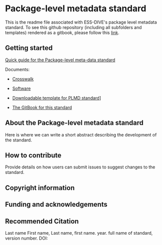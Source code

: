 # Package-level metadata standard

This is the readme file associated with ESS-DIVE's package level metadata standard. To see this github repository \(including all subfolders and templates\) rendered as a gitbook, please follow this [link](https://app.gitbook.com/@ess-dive/s/package-level-metadata-standard/).

## Getting started
[Quick guide for the Package-level meta-data standard](specifications/plmd-guide.md)

Documents:
- [Crosswalk](specifications/plmd-crosswalk.md)
- [Software](/scripts-and-software/software-example.md)
- [Downloadable template for PLMD standard](/templates/plmd-template.md)]

- [The GitBook for this standard](https://ess-dive.gitbook.io/package-level-metadata-standard/-MFBgaEBNx1ceW98_yOA/)

## About the Package-level metadata standard

Here is where we can write a short abstract describing the development of the standard.

## How to contribute

Provide details on how users can submit issues to suggest changes to the standard.

## Copyright information

## Funding and acknowledgements

## Recommended Citation

Last name First name, Last name, first name. year. full name of standard, version number. DOI:
